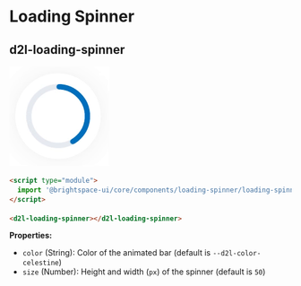 # Loading Spinner

## d2l-loading-spinner

![Loading Spinner](./screenshots/loading-spinner.gif?raw=true)

```html
<script type="module">
  import '@brightspace-ui/core/components/loading-spinner/loading-spinner.js';
</script>

<d2l-loading-spinner></d2l-loading-spinner>
```

**Properties:**

- `color` (String): Color of the animated bar (default is `--d2l-color-celestine`)
- `size` (Number): Height and width (`px`) of the spinner (default is `50`)
